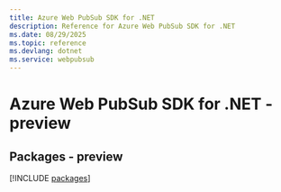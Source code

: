 ```yaml
---
title: Azure Web PubSub SDK for .NET
description: Reference for Azure Web PubSub SDK for .NET
ms.date: 08/29/2025
ms.topic: reference
ms.devlang: dotnet
ms.service: webpubsub
---
```

# Azure Web PubSub SDK for .NET - preview
## Packages - preview
[!INCLUDE [packages](web-pubsub-index.md)]